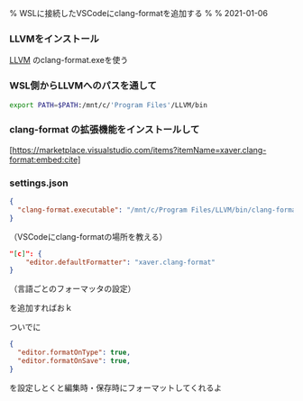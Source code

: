 % WSLに接続したVSCodeにclang-formatを追加する
%
% 2021-01-06

### LLVMをインストール

[LLVM](https://releases.llvm.org/download.html) のclang-format.exeを使う

### WSL側からLLVMへのパスを通して

```sh
export PATH=$PATH:/mnt/c/'Program Files'/LLVM/bin
```

### clang-format の拡張機能をインストールして

[https://marketplace.visualstudio.com/items?itemName=xaver.clang-format:embed:cite]


### settings.json

```json
{
  "clang-format.executable": "/mnt/c/Program Files/LLVM/bin/clang-format.exe"
}
```

（VSCodeにclang-formatの場所を教える）

```json 
"[c]": {
    "editor.defaultFormatter": "xaver.clang-format"
}
```

（言語ごとのフォーマッタの設定）

を追加すればおｋ

ついでに

```json
{
  "editor.formatOnType": true,
  "editor.formatOnSave": true,
}
```

を設定しとくと編集時・保存時にフォーマットしてくれるよ


